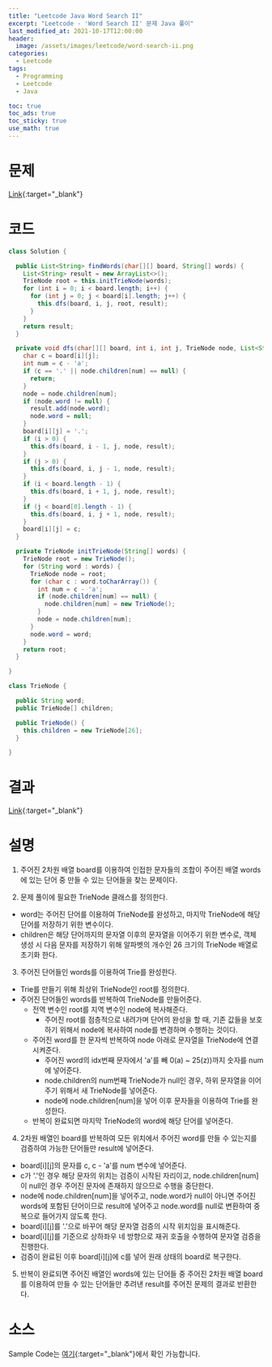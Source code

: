 ```yaml
---
title: "Leetcode Java Word Search II"
excerpt: "Leetcode - 'Word Search II' 문제 Java 풀이"
last_modified_at: 2021-10-17T12:00:00
header:
  image: /assets/images/leetcode/word-search-ii.png
categories:
  - Leetcode
tags:
  - Programming
  - Leetcode
  - Java

toc: true
toc_ads: true
toc_sticky: true
use_math: true
---
```

# 문제
[Link](https://leetcode.com/problems/word-search-ii/){:target="_blank"}

# 코드
```java
class Solution {

  public List<String> findWords(char[][] board, String[] words) {
    List<String> result = new ArrayList<>();
    TrieNode root = this.initTrieNode(words);
    for (int i = 0; i < board.length; i++) {
      for (int j = 0; j < board[i].length; j++) {
        this.dfs(board, i, j, root, result);
      }
    }
    return result;
  }

  private void dfs(char[][] board, int i, int j, TrieNode node, List<String> result) {
    char c = board[i][j];
    int num = c - 'a';
    if (c == '.' || node.children[num] == null) {
      return;
    }
    node = node.children[num];
    if (node.word != null) {
      result.add(node.word);
      node.word = null;
    }
    board[i][j] = '.';
    if (i > 0) {
      this.dfs(board, i - 1, j, node, result);
    }
    if (j > 0) {
      this.dfs(board, i, j - 1, node, result);
    }
    if (i < board.length - 1) {
      this.dfs(board, i + 1, j, node, result);
    }
    if (j < board[0].length - 1) {
      this.dfs(board, i, j + 1, node, result);
    }
    board[i][j] = c;
  }

  private TrieNode initTrieNode(String[] words) {
    TrieNode root = new TrieNode();
    for (String word : words) {
      TrieNode node = root;
      for (char c : word.toCharArray()) {
        int num = c - 'a';
        if (node.children[num] == null) {
          node.children[num] = new TrieNode();
        }
        node = node.children[num];
      }
      node.word = word;
    }
    return root;
  }

}

class TrieNode {

  public String word;
  public TrieNode[] children;

  public TrieNode() {
    this.children = new TrieNode[26];
  }

}
```

# 결과
[Link](https://leetcode.com/submissions/detail/572400235/){:target="_blank"}

# 설명
1. 주어진 2차원 배열 board를 이용하여 인접한 문자들의 조합이 주어진 배열 words에 있는 단어 중 만들 수 있는 단어들을 찾는 문제이다.

2. 문제 풀이에 필요한 TrieNode 클래스를 정의한다.
- word는 주어진 단어를 이용하여 TrieNode를 완성하고, 마지막 TrieNode에 해당 단어를 저장하기 위한 변수이다.
- children은 해당 단어까지의 문자열 이후의 문자열을 이어주기 위한 변수로, 객체 생성 시 다음 문자를 저장하기 위해 알파벳의 개수인 26 크기의 TrieNode 배열로 초기화 한다.

3. 주어진 단어들인 words를 이용하여 Trie를 완성한다.
- Trie를 만들기 위해 최상위 TrieNode인 root를 정의한다.
- 주어진 단어들인 words를 반복하여 TrieNode를 만들어준다.
  - 전역 변수인 root를 지역 변수인 node에 복사해준다.
    - 주어진 root를 점층적으로 내려가며 단어의 완성을 할 때, 기존 값들을 보호하기 위해서 node에 복사하여 node를 변경하며 수행하는 것이다.
  - 주어진 word를 한 문자씩 반복하여 node 아래로 문자열을 TrieNode에 연결시켜준다.
    - 주어진 word의 idx번째 문자에서 'a'를 빼 0(a) ~ 25(z))까지 숫자를 num에 넣어준다.
    - node.children의 num번째 TrieNode가 null인 경우, 하위 문자열을 이어주기 위해서 새 TrieNode를 넣어준다.
    - node에 node.children[num]을 넣어 이후 문자들을 이용하여 Trie를 완성한다.
  - 반복이 완료되면 마지막 TrieNode의 word에 해당 단어를 넣어준다.

4. 2차원 배열인 board를 반복하여 모든 위치에서 주어진 word를 만들 수 있는지를 검증하여 가능한 단어들만 result에 넣어준다.
- board[i][j]의 문자를 c, c - 'a'를 num 변수에 넣어준다.
- c가 '.'인 경우 해당 문자의 위치는 검증이 시작된 자리이고, node.children[num]이 null인 경우 주어진 문자에 존재하지 않으므로 수행을 중단한다.
- node에 node.children[num]을 넣어주고, node.word가 null이 아니면 주어진 words에 포함된 단어이므로 result에 넣어주고 node.word를 null로 변환하여 중복으로 들어가지 않도록 한다.
- board[i][j]를 '.'으로 바꾸어 해당 문자열 검증의 시작 위치임을 표시해준다.
- board[i][j]를 기준으로 상하좌우 네 방향으로 재귀 호출을 수행하여 문자열 검증을 진행한다.
- 검증이 완료된 이후 board[i][j]에 c를 넣어 원래 상태의 board로 복구한다.

5. 반복이 완료되면 주어진 배열인 words에 있는 단어들 중 주어진 2차원 배열 board를 이용하여 만들 수 있는 단어들만 추려낸 result를 주어진 문제의 결과로 반환한다.

# 소스
Sample Code는 [여기](https://github.com/GracefulSoul/leetcode/blob/master/src/main/java/gracefulsoul/problems/WordSearchII.java){:target="_blank"}에서 확인 가능합니다.